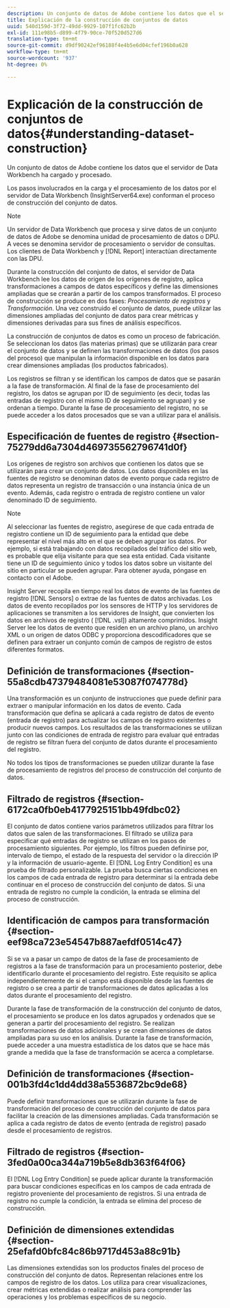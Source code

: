 ```yaml
---
description: Un conjunto de datos de Adobe contiene los datos que el servidor de Data Workbench ha cargado y procesado.
title: Explicación de la construcción de conjuntos de datos
uuid: 540d159d-3f72-49dd-9929-107f1fc62b2b
exl-id: 111e98b5-d899-4f79-90ce-70f520d527d6
translation-type: tm+mt
source-git-commit: d9df90242ef96188f4e4b5e6d04cfef196b0a628
workflow-type: tm+mt
source-wordcount: '937'
ht-degree: 0%

---
```


# Explicación de la construcción de conjuntos de datos{#understanding-dataset-construction}

Un conjunto de datos de Adobe contiene los datos que el servidor de Data Workbench ha cargado y procesado.

Los pasos involucrados en la carga y el procesamiento de los datos por el servidor de Data Workbench (InsightServer64.exe) conforman el proceso de construcción del conjunto de datos.

>[!NOTE]
>
>Un servidor de Data Workbench que procesa y sirve datos de un conjunto de datos de Adobe se denomina unidad de procesamiento de datos o DPU. A veces se denomina servidor de procesamiento o servidor de consultas. Los clientes de Data Workbench y [!DNL Report] interactúan directamente con las DPU.

Durante la construcción del conjunto de datos, el servidor de Data Workbench lee los datos de origen de los orígenes de registro, aplica transformaciones a campos de datos específicos y define las dimensiones ampliadas que se crearán a partir de los campos transformados. El proceso de construcción se produce en dos fases: *Procesamiento de registros* y *Transformación*. Una vez construido el conjunto de datos, puede utilizar las dimensiones ampliadas del conjunto de datos para crear métricas y dimensiones derivadas para sus fines de análisis específicos.

La construcción de conjuntos de datos es como un proceso de fabricación. Se seleccionan los datos (las materias primas) que se utilizarán para crear el conjunto de datos y se definen las transformaciones de datos (los pasos del proceso) que manipulan la información disponible en los datos para crear dimensiones ampliadas (los productos fabricados).

<!--
c_log_proc.xml
-->

Los registros se filtran y se identifican los campos de datos que se pasarán a la fase de transformación. Al final de la fase de procesamiento del registro, los datos se agrupan por ID de seguimiento (es decir, todas las entradas de registro con el mismo ID de seguimiento se agrupan) y se ordenan a tiempo. Durante la fase de procesamiento del registro, no se puede acceder a los datos procesados que se van a utilizar para el análisis.

## Especificación de fuentes de registro {#section-75279dd6a7304d469735562796741d0f}

Los orígenes de registro son archivos que contienen los datos que se utilizarán para crear un conjunto de datos. Los datos disponibles en las fuentes de registro se denominan datos de evento porque cada registro de datos representa un registro de transacción o una instancia única de un evento. Además, cada registro o entrada de registro contiene un valor denominado ID de seguimiento.

>[!NOTE]
>
>Al seleccionar las fuentes de registro, asegúrese de que cada entrada de registro contiene un ID de seguimiento para la entidad que debe representar el nivel más alto en el que se deben agrupar los datos. Por ejemplo, si está trabajando con datos recopilados del tráfico del sitio web, es probable que elija visitante para que sea esta entidad. Cada visitante tiene un ID de seguimiento único y todos los datos sobre un visitante del sitio en particular se pueden agrupar. Para obtener ayuda, póngase en contacto con el Adobe.

Insight Server recopila en tiempo real los datos de evento de las fuentes de registro [!DNL Sensors] o extrae de las fuentes de datos archivadas. Los datos de evento recopilados por los sensores de HTTP y los servidores de aplicaciones se transmiten a los servidores de Insight, que convierten los datos en archivos de registro ( [!DNL .vsl]) altamente comprimidos. Insight Server lee los datos de evento que residen en un archivo plano, un archivo XML o un origen de datos ODBC y proporciona descodificadores que se definen para extraer un conjunto común de campos de registro de estos diferentes formatos.

## Definición de transformaciones {#section-55a8cdb47379484081e53087f074778d}

Una transformación es un conjunto de instrucciones que puede definir para extraer o manipular información en los datos de evento. Cada transformación que defina se aplicará a cada registro de datos de evento (entrada de registro) para actualizar los campos de registro existentes o producir nuevos campos. Los resultados de las transformaciones se utilizan junto con las condiciones de entrada de registro para evaluar qué entradas de registro se filtran fuera del conjunto de datos durante el procesamiento del registro.

No todos los tipos de transformaciones se pueden utilizar durante la fase de procesamiento de registros del proceso de construcción del conjunto de datos.

## Filtrado de registros {#section-6172ca0fb0eb4177925151bb49fdbc02}

El conjunto de datos contiene varios parámetros utilizados para filtrar los datos que salen de las transformaciones. El filtrado se utiliza para especificar qué entradas de registro se utilizan en los pasos de procesamiento siguientes. Por ejemplo, los filtros pueden definirse por, intervalo de tiempo, el estado de la respuesta del servidor o la dirección IP y la información de usuario-agente. El [!DNL Log Entry Condition] es una prueba de filtrado personalizable. La prueba busca ciertas condiciones en los campos de cada entrada de registro para determinar si la entrada debe continuar en el proceso de construcción del conjunto de datos. Si una entrada de registro no cumple la condición, la entrada se elimina del proceso de construcción.

## Identificación de campos para transformación {#section-eef98ca723e54547b887aefdf0514c47}

Si se va a pasar un campo de datos de la fase de procesamiento de registros a la fase de transformación para un procesamiento posterior, debe identificarlo durante el procesamiento del registro. Este requisito se aplica independientemente de si el campo está disponible desde las fuentes de registro o se crea a partir de transformaciones de datos aplicadas a los datos durante el procesamiento del registro.

<!--
c_transformation.xml
-->

Durante la fase de transformación de la construcción del conjunto de datos, el procesamiento se produce en los datos agrupados y ordenados que se generan a partir del procesamiento del registro. Se realizan transformaciones de datos adicionales y se crean dimensiones de datos ampliadas para su uso en los análisis. Durante la fase de transformación, puede acceder a una muestra estadística de los datos que se hace más grande a medida que la fase de transformación se acerca a completarse.

## Definición de transformaciones {#section-001b3fd4c1dd4dd38a5536872bc9de68}

Puede definir transformaciones que se utilizarán durante la fase de transformación del proceso de construcción del conjunto de datos para facilitar la creación de las dimensiones ampliadas. Cada transformación se aplica a cada registro de datos de evento (entrada de registro) pasado desde el procesamiento de registros.

## Filtrado de registros {#section-3fed0a00ca344a719b5e8db363f64f06}

El [!DNL Log Entry Condition] se puede aplicar durante la transformación para buscar condiciones específicas en los campos de cada entrada de registro proveniente del procesamiento de registros. Si una entrada de registro no cumple la condición, la entrada se elimina del proceso de construcción.

## Definición de dimensiones extendidas {#section-25efafd0bfc84c86b9717d453a88c91b}

Las dimensiones extendidas son los productos finales del proceso de construcción del conjunto de datos. Representan relaciones entre los campos de registro de los datos. Los utiliza para crear visualizaciones, crear métricas extendidas o realizar análisis para comprender las operaciones y los problemas específicos de su negocio.

